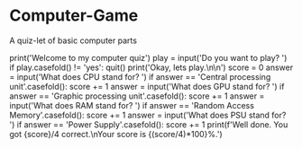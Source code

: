 # Computer-Game
A quiz-let of basic computer parts

print('Welcome to my computer quiz')
play = input('Do you want to play? ')
if play.casefold() != 'yes':
    quit()
print('Okay, lets play.\n\n')
score = 0
answer = input('What does CPU stand for? ')
if answer == 'Central processing unit'.casefold():
    score += 1
answer = input('What does GPU stand for? ')
if answer == 'Graphic processing unit'.casefold():
    score += 1
answer = input('What does RAM stand for? ')
if answer == 'Random Access Memory'.casefold():
    score += 1
answer = input('What does PSU stand for? ')
if answer == 'Power Supply'.casefold():
    score += 1
print(f'Well done. You got {score}/4 correct.\nYour score is {(score/4)*100}%.')
